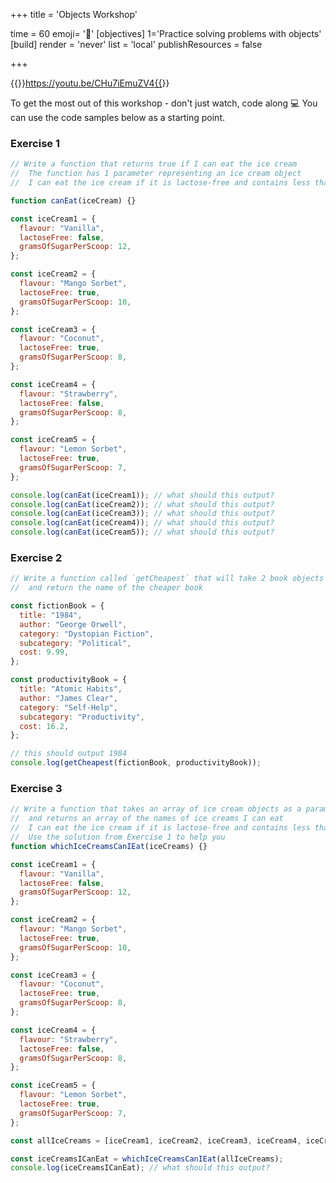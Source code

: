 +++
title = 'Objects Workshop'

time = 60
emoji= '📼'
[objectives]
    1='Practice solving problems with objects'
[build]
  render = 'never'
  list = 'local'
  publishResources = false

+++

{{<youtube>}}https://youtu.be/CHu7iEmuZV4{{</youtube>}}

To get the most out of this workshop - don't just watch, code along 💻
You can use the code samples below as a starting point.

### Exercise 1

```js
// Write a function that returns true if I can eat the ice cream
//  The function has 1 parameter representing an ice cream object
//  I can eat the ice cream if it is lactose-free and contains less than 10 grams of sugar

function canEat(iceCream) {}

const iceCream1 = {
  flavour: "Vanilla",
  lactoseFree: false,
  gramsOfSugarPerScoop: 12,
};

const iceCream2 = {
  flavour: "Mango Sorbet",
  lactoseFree: true,
  gramsOfSugarPerScoop: 10,
};

const iceCream3 = {
  flavour: "Coconut",
  lactoseFree: true,
  gramsOfSugarPerScoop: 8,
};

const iceCream4 = {
  flavour: "Strawberry",
  lactoseFree: false,
  gramsOfSugarPerScoop: 8,
};

const iceCream5 = {
  flavour: "Lemon Sorbet",
  lactoseFree: true,
  gramsOfSugarPerScoop: 7,
};

console.log(canEat(iceCream1)); // what should this output?
console.log(canEat(iceCream2)); // what should this output?
console.log(canEat(iceCream3)); // what should this output?
console.log(canEat(iceCream4)); // what should this output?
console.log(canEat(iceCream5)); // what should this output?
```

### Exercise 2

```js
// Write a function called `getCheapest` that will take 2 book objects as parameters
//  and return the name of the cheaper book

const fictionBook = {
  title: "1984",
  author: "George Orwell",
  category: "Dystopian Fiction",
  subcategory: "Political",
  cost: 9.99,
};

const productivityBook = {
  title: "Atomic Habits",
  author: "James Clear",
  category: "Self-Help",
  subcategory: "Productivity",
  cost: 16.2,
};

// this should output 1984
console.log(getCheapest(fictionBook, productivityBook));
```

### Exercise 3

```js
// Write a function that takes an array of ice cream objects as a parameter
//	and returns an array of the names of ice creams I can eat
//  I can eat the ice cream if it is lactose-free and contains less than 10 grams of sugar
//  Use the solution from Exercise 1 to help you
function whichIceCreamsCanIEat(iceCreams) {}

const iceCream1 = {
  flavour: "Vanilla",
  lactoseFree: false,
  gramsOfSugarPerScoop: 12,
};

const iceCream2 = {
  flavour: "Mango Sorbet",
  lactoseFree: true,
  gramsOfSugarPerScoop: 10,
};

const iceCream3 = {
  flavour: "Coconut",
  lactoseFree: true,
  gramsOfSugarPerScoop: 8,
};

const iceCream4 = {
  flavour: "Strawberry",
  lactoseFree: false,
  gramsOfSugarPerScoop: 8,
};

const iceCream5 = {
  flavour: "Lemon Sorbet",
  lactoseFree: true,
  gramsOfSugarPerScoop: 7,
};

const allIceCreams = [iceCream1, iceCream2, iceCream3, iceCream4, iceCream5];

const iceCreamsICanEat = whichIceCreamsCanIEat(allIceCreams);
console.log(iceCreamsICanEat); // what should this output?
```
